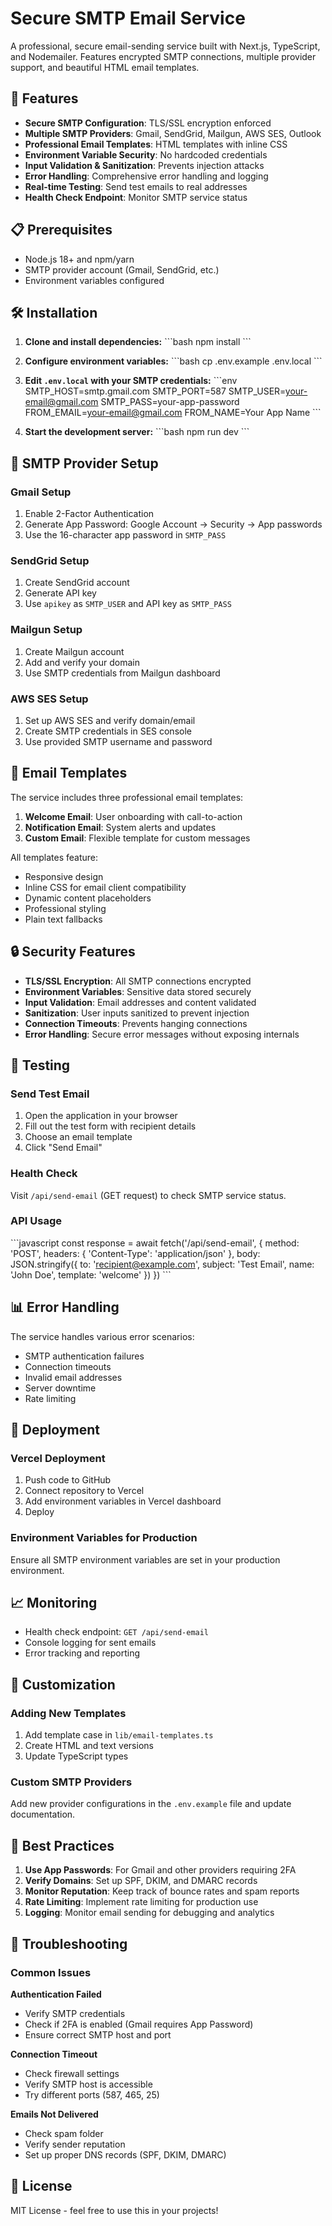 # Secure SMTP Email Service

A professional, secure email-sending service built with Next.js, TypeScript, and Nodemailer. Features encrypted SMTP connections, multiple provider support, and beautiful HTML email templates.

## 🚀 Features

- **Secure SMTP Configuration**: TLS/SSL encryption enforced
- **Multiple SMTP Providers**: Gmail, SendGrid, Mailgun, AWS SES, Outlook
- **Professional Email Templates**: HTML templates with inline CSS
- **Environment Variable Security**: No hardcoded credentials
- **Input Validation & Sanitization**: Prevents injection attacks
- **Error Handling**: Comprehensive error handling and logging
- **Real-time Testing**: Send test emails to real addresses
- **Health Check Endpoint**: Monitor SMTP service status

## 📋 Prerequisites

- Node.js 18+ and npm/yarn
- SMTP provider account (Gmail, SendGrid, etc.)
- Environment variables configured

## 🛠️ Installation

1. **Clone and install dependencies:**
   \`\`\`bash
   npm install
   \`\`\`

2. **Configure environment variables:**
   \`\`\`bash
   cp .env.example .env.local
   \`\`\`

3. **Edit `.env.local` with your SMTP credentials:**
   \`\`\`env
   SMTP_HOST=smtp.gmail.com
   SMTP_PORT=587
   SMTP_USER=your-email@gmail.com
   SMTP_PASS=your-app-password
   FROM_EMAIL=your-email@gmail.com
   FROM_NAME=Your App Name
   \`\`\`

4. **Start the development server:**
   \`\`\`bash
   npm run dev
   \`\`\`

## 🔧 SMTP Provider Setup

### Gmail Setup
1. Enable 2-Factor Authentication
2. Generate App Password: Google Account → Security → App passwords
3. Use the 16-character app password in `SMTP_PASS`

### SendGrid Setup
1. Create SendGrid account
2. Generate API key
3. Use `apikey` as `SMTP_USER` and API key as `SMTP_PASS`

### Mailgun Setup
1. Create Mailgun account
2. Add and verify your domain
3. Use SMTP credentials from Mailgun dashboard

### AWS SES Setup
1. Set up AWS SES and verify domain/email
2. Create SMTP credentials in SES console
3. Use provided SMTP username and password

## 📧 Email Templates

The service includes three professional email templates:

1. **Welcome Email**: User onboarding with call-to-action
2. **Notification Email**: System alerts and updates
3. **Custom Email**: Flexible template for custom messages

All templates feature:
- Responsive design
- Inline CSS for email client compatibility
- Dynamic content placeholders
- Professional styling
- Plain text fallbacks

## 🔒 Security Features

- **TLS/SSL Encryption**: All SMTP connections encrypted
- **Environment Variables**: Sensitive data stored securely
- **Input Validation**: Email addresses and content validated
- **Sanitization**: User inputs sanitized to prevent injection
- **Connection Timeouts**: Prevents hanging connections
- **Error Handling**: Secure error messages without exposing internals

## 🧪 Testing

### Send Test Email
1. Open the application in your browser
2. Fill out the test form with recipient details
3. Choose an email template
4. Click "Send Email"

### Health Check
Visit `/api/send-email` (GET request) to check SMTP service status.

### API Usage
\`\`\`javascript
const response = await fetch('/api/send-email', {
  method: 'POST',
  headers: { 'Content-Type': 'application/json' },
  body: JSON.stringify({
    to: 'recipient@example.com',
    subject: 'Test Email',
    name: 'John Doe',
    template: 'welcome'
  })
})
\`\`\`

## 📊 Error Handling

The service handles various error scenarios:
- SMTP authentication failures
- Connection timeouts
- Invalid email addresses
- Server downtime
- Rate limiting

## 🚀 Deployment

### Vercel Deployment
1. Push code to GitHub
2. Connect repository to Vercel
3. Add environment variables in Vercel dashboard
4. Deploy

### Environment Variables for Production
Ensure all SMTP environment variables are set in your production environment.

## 📈 Monitoring

- Health check endpoint: `GET /api/send-email`
- Console logging for sent emails
- Error tracking and reporting

## 🔧 Customization

### Adding New Templates
1. Add template case in `lib/email-templates.ts`
2. Create HTML and text versions
3. Update TypeScript types

### Custom SMTP Providers
Add new provider configurations in the `.env.example` file and update documentation.

## 📝 Best Practices

1. **Use App Passwords**: For Gmail and other providers requiring 2FA
2. **Verify Domains**: Set up SPF, DKIM, and DMARC records
3. **Monitor Reputation**: Keep track of bounce rates and spam reports
4. **Rate Limiting**: Implement rate limiting for production use
5. **Logging**: Monitor email sending for debugging and analytics

## 🐛 Troubleshooting

### Common Issues

**Authentication Failed**
- Verify SMTP credentials
- Check if 2FA is enabled (Gmail requires App Password)
- Ensure correct SMTP host and port

**Connection Timeout**
- Check firewall settings
- Verify SMTP host is accessible
- Try different ports (587, 465, 25)

**Emails Not Delivered**
- Check spam folder
- Verify sender reputation
- Set up proper DNS records (SPF, DKIM, DMARC)

## 📄 License

MIT License - feel free to use this in your projects!
